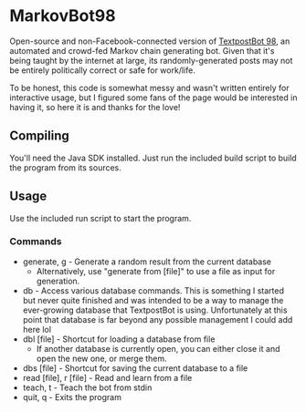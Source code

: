 # MarkovBot98
Open-source and non-Facebook-connected version of [TextpostBot 98](https://www.facebook.com/TextpostBot-98-512340822260257/), an automated and crowd-fed Markov chain generating bot.  Given that it's being taught by the internet at large, its randomly-generated posts may not be entirely politically correct or safe for work/life.

To be honest, this code is somewhat messy and wasn't written entirely for interactive usage, but I figured some fans of the page would be interested in having it, so here it is and thanks for the love!

## Compiling
You'll need the Java SDK installed.  Just run the included build script to build the program from its sources.

## Usage
Use the included run script to start the program.

### Commands
* generate, g - Generate a random result from the current database
  * Alternatively, use "generate from [file]" to use a file as input for generation.
* db - Access various database commands.  This is something I started but never quite finished and was intended to be a way to manage the ever-growing database that TextpostBot is using.  Unfortunately at this point that database is far beyond any possible management I could add here lol
* dbl [file] - Shortcut for loading a database from file
  * If another database is currently open, you can either close it and open the new one, or merge them.
* dbs [file] - Shortcut for saving the current database to a file
* read [file], r [file] - Read and learn from a file
* teach, t - Teach the bot from stdin
* quit, q - Exits the program
